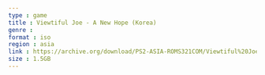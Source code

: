 ```yaml
---
type : game
title : Viewtiful Joe - A New Hope (Korea)
genre : 
format : iso
region : asia
link : https://archive.org/download/PS2-ASIA-ROMS321COM/Viewtiful%20Joe%20-%20A%20New%20Hope%20%28Korea%29.7z
size : 1.5GB
---
```

